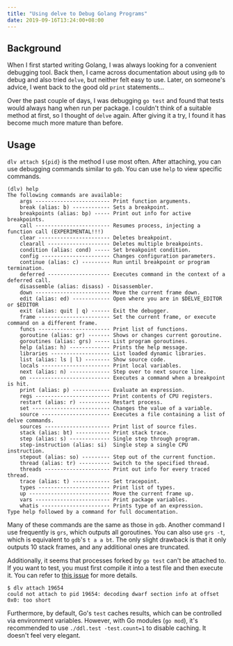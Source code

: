 ```yaml
---
title: "Using delve to Debug Golang Programs"
date: 2019-09-16T13:24:00+08:00
---
```


## Background

When I first started writing Golang, I was always looking for a convenient debugging tool. Back then, I came across documentation about using `gdb` to debug and also tried `delve`, but neither felt easy to use. Later, on someone's advice, I went back to the good old `print` statements...

Over the past couple of days, I was debugging `go test` and found that tests would always hang when run per package. I couldn't think of a suitable method at first, so I thought of `delve` again. After giving it a try, I found it has become much more mature than before.

## Usage

`dlv attach ${pid}` is the method I use most often. After attaching, you can use debugging commands similar to `gdb`. You can use `help` to view specific commands.

```text
(dlv) help
The following commands are available:
    args ------------------------ Print function arguments.
    break (alias: b) ------------ Sets a breakpoint.
    breakpoints (alias: bp) ----- Print out info for active breakpoints.
    call ------------------------ Resumes process, injecting a function call (EXPERIMENTAL!!!)
    clear ----------------------- Deletes breakpoint.
    clearall -------------------- Deletes multiple breakpoints.
    condition (alias: cond) ----- Set breakpoint condition.
    config ---------------------- Changes configuration parameters.
    continue (alias: c) --------- Run until breakpoint or program termination.
    deferred -------------------- Executes command in the context of a deferred call.
    disassemble (alias: disass) - Disassembler.
    down ------------------------ Move the current frame down.
    edit (alias: ed) ------------ Open where you are in $DELVE_EDITOR or $EDITOR
    exit (alias: quit | q) ------ Exit the debugger.
    frame ----------------------- Set the current frame, or execute command on a different frame.
    funcs ----------------------- Print list of functions.
    goroutine (alias: gr) ------- Shows or changes current goroutine.
    goroutines (alias: grs) ----- List program goroutines.
    help (alias: h) ------------- Prints the help message.
    libraries ------------------- List loaded dynamic libraries.
    list (alias: ls | l) -------- Show source code.
    locals ---------------------- Print local variables.
    next (alias: n) ------------- Step over to next source line.
    on -------------------------- Executes a command when a breakpoint is hit.
    print (alias: p) ------------ Evaluate an expression.
    regs ------------------------ Print contents of CPU registers.
    restart (alias: r) ---------- Restart process.
    set ------------------------- Changes the value of a variable.
    source ---------------------- Executes a file containing a list of delve commands.
    sources --------------------- Print list of source files.
    stack (alias: bt) ----------- Print stack trace.
    step (alias: s) ------------- Single step through program.
    step-instruction (alias: si)  Single step a single CPU instruction.
    stepout (alias: so) --------- Step out of the current function.
    thread (alias: tr) ---------- Switch to the specified thread.
    threads --------------------- Print out info for every traced thread.
    trace (alias: t) ------------ Set tracepoint.
    types ----------------------- Print list of types.
    up -------------------------- Move the current frame up.
    vars ------------------------ Print package variables.
    whatis ---------------------- Prints type of an expression.
Type help followed by a command for full documentation.
```

Many of these commands are the same as those in `gdb`. Another command I use frequently is `grs`, which outputs all goroutines. You can also use `grs -t`, which is equivalent to `gdb`'s `t a a bt`. The only slight drawback is that it only outputs 10 stack frames, and any additional ones are truncated.

Additionally, it seems that processes forked by `go test` can't be attached to. If you want to test, you must first compile it into a test file and then execute it. You can refer to [this issue](https://github.com/pingcap/tidb/issues/12184) for more details.

```text
$ dlv attach 19654
could not attach to pid 19654: decoding dwarf section info at offset 0x0: too short
```

Furthermore, by default, Go's `test` caches results, which can be controlled via environment variables. However, with Go modules (`go mod`), it's recommended to use `./ddl.test -test.count=1` to disable caching. It doesn't feel very elegant.
